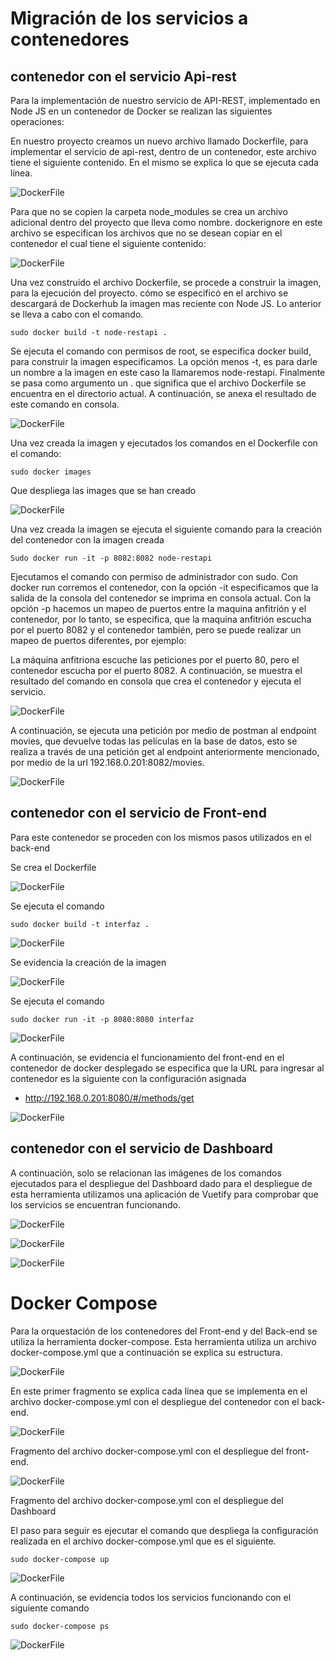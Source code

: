 # Migración de los servicios a contenedores

## contenedor con el servicio Api-rest

Para la implementación de nuestro servicio de API-REST, implementado en Node JS en un contenedor de Docker se realizan las siguientes operaciones:

En nuestro proyecto creamos un nuevo archivo llamado Dockerfile, para implementar el servicio de api-rest, dentro de un contenedor, este archivo tiene el siguiente contenido.
En el mismo se explica lo que se ejecuta cada línea. 

![DockerFile](imagenes/docker/dockerFile.png)

 Para que no se copien la carpeta node_modules se crea un archivo adicional dentro del proyecto que lleva como nombre. dockerignore en este archivo se especifican los archivos que no se desean copiar en el contenedor el cual tiene el siguiente contenido:

 ![DockerFile](imagenes/docker/dockerignore.png)

 Una vez construido el archivo Dockerfile, se procede a construir la imagen, para la ejecución del proyecto. cómo se especificó en el archivo se descargará de Dockerhub la imagen mas reciente con Node JS. Lo anterior se lleva a cabo con el comando.

~~~
sudo docker build -t node-restapi .
~~~

Se ejecuta el comando con permisos de root, se especifica docker build, para construir la imagen especificamos. La opción menos -t, es para darle un nombre a la imagen en este caso la llamaremos node-restapi. Finalmente se pasa como argumento un . que significa que el archivo Dockerfile se encuentra en el directorio actual. A continuación, se anexa el resultado de este comando en consola.

 ![DockerFile](imagenes/docker/dockerBuild.png)

 Una vez creada la imagen y ejecutados los comandos en el Dockerfile con el comando:

~~~
sudo docker images
~~~

Que despliega las images que se han creado 

![DockerFile](imagenes/docker/dockerImages.png)

Una vez creada la imagen se ejecuta el siguiente comando para la creación del contenedor con la imagen creada

~~~
Sudo docker run -it -p 8082:8082 node-restapi 
~~~


Ejecutamos el comando con permiso de administrador con sudo. Con docker run corremos el contenedor, con la opción -it especificamos que la salida de la consola del contenedor se imprima en consola actual. Con la opción -p hacemos un mapeo de puertos entre la maquina anfitrión y el contenedor, por lo tanto, se especifica, que la maquina anfitrión escucha por el puerto 8082 y el contenedor también, pero se puede realizar un mapeo de puertos diferentes, por ejemplo:

La máquina anfitriona escuche las peticiones por el puerto 80, pero el contenedor escucha por el puerto 8082. A continuación, se muestra el resultado del comando en consola que crea el contenedor y ejecuta el servicio.

![DockerFile](imagenes/docker/dockerRun.png)

A continuación, se ejecuta una petición por medio de postman al endpoint movies, que devuelve todas las películas en la base de datos, esto se realiza a través de una petición get al endpoint anteriormente mencionado, por medio de la url 192.168.0.201:8082/movies.

![DockerFile](imagenes/docker/dockerCorriendo.png)

## contenedor con el servicio de Front-end

Para este contenedor se proceden con los mismos pasos utilizados en el back-end 

Se crea el Dockerfile

![DockerFile](imagenes/docker/dockerfileFrontend.png)

Se ejecuta el comando 

~~~
sudo docker build -t interfaz .
~~~

![DockerFile](imagenes/docker/dockerBuildFrontend.png)


Se evidencia la creación de la imagen

![DockerFile](imagenes/docker/dockerImagesFrontend.png)


Se ejecuta el comando 

~~~
sudo docker run -it -p 8080:8080 interfaz
~~~

![DockerFile](imagenes/docker/dockerCorriendoFrontend.png)

A continuación, se evidencia el funcionamiento del front-end en el contenedor de docker desplegado se especifica que la URL para ingresar al contenedor es la siguiente con la configuración asignada 

* http://192.168.0.201:8080/#/methods/get

![DockerFile](imagenes/docker/dockerCorriendoFrontend2.png)


## contenedor con el servicio de Dashboard

A continuación, solo se relacionan las imágenes de los comandos ejecutados para el despliegue del Dashboard dado para el despliegue de esta herramienta utilizamos una aplicación de Vuetify para comprobar que los servicios se encuentran funcionando.


![DockerFile](imagenes/docker/dockerBuildDashboard.png)

![DockerFile](imagenes/docker/dockerImagesDashboard.png)

![DockerFile](imagenes/docker/dockerCorriendoDashboard.png)

# Docker Compose

Para la orquestación de los contenedores del Front-end y del Back-end se utiliza la herramienta docker-compose. Esta herramienta utiliza un archivo docker-compose.yml que a continuación se explica su estructura.

![DockerFile](imagenes/docker/docker-compose1.png)

En este primer fragmento se explica cada línea que se implementa en el archivo docker-compose.yml con el despliegue del contenedor con el back-end.

![DockerFile](imagenes/docker/docker-compose2.png)

Fragmento del archivo docker-compose.yml con el despliegue del front-end.

![DockerFile](imagenes/docker/docker-compose3.png)

Fragmento del archivo docker-compose.yml con el despliegue del Dashboard



El paso para seguir es ejecutar el comando que despliega la configuración realizada en el archivo docker-compose.yml que es el siguiente.

~~~
sudo docker-compose up
~~~

![DockerFile](imagenes/docker/docker-composeUp.png)

A continuación, se evidencia todos los servicios funcionando con el siguiente comando 


~~~
sudo docker-compose ps
~~~

![DockerFile](imagenes/docker/docker-composePs.png)










    